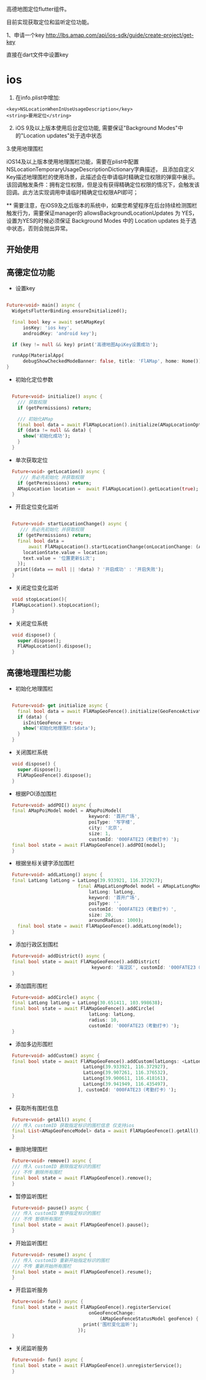 高德地图定位flutter组件。

目前实现获取定位和监听定位功能。

1、申请一个key
http://lbs.amap.com/api/ios-sdk/guide/create-project/get-key

直接在dart文件中设置key

# ios

1. 在info.plist中增加:
```
<key>NSLocationWhenInUseUsageDescription</key>
<string>要用定位</string>
```
2. iOS 9及以上版本使用后台定位功能, 需要保证"Background Modes"中的"Location updates"处于选中状态

3.使用地理围栏

iOS14及以上版本使用地理围栏功能，需要在plist中配置NSLocationTemporaryUsageDescriptionDictionary字典描述，
且添加自定义Key描述地理围栏的使用场景，此描述会在申请临时精确定位权限的弹窗中展示。
该回调触发条件：拥有定位权限，但是没有获得精确定位权限的情况下，会触发该回调。此方法实现调用申请临时精确定位权限API即可；

** 需要注意，在iOS9及之后版本的系统中，如果您希望程序在后台持续检测围栏触发行为，需要保证manager的 allowsBackgroundLocationUpdates 为 YES，
设置为YES的时候必须保证 Background Modes 中的 Location updates 处于选中状态，否则会抛出异常。

## 开始使用
## 高德定位功能
- 设置key
```dart

Future<void> main() async {
  WidgetsFlutterBinding.ensureInitialized();

  final bool key = await setAMapKey(
      iosKey: 'ios key',
      androidKey: 'android key');

  if (key != null && key) print('高德地图ApiKey设置成功');

  runApp(MaterialApp(
      debugShowCheckedModeBanner: false, title: 'FlAMap', home: Home()));
}

```

- 初始化定位参数
```dart

  Future<void> initialize() async {
    /// 获取权限
    if (getPermissions) return;

    /// 初始化AMap
    final bool data = await FlAMapLocation().initialize(AMapLocationOption());
    if (data != null && data) {
      show('初始化成功');
    }
  }

```

- 单次获取定位
```dart
  Future<void> getLocation() async {
     /// 务必先初始化 并获取权限
    if (getPermissions) return;
    AMapLocation location =  await FlAMapLocation().getLocation(true);
  }

```

- 开启定位变化监听
```dart

  Future<void> startLocationChange() async {
     /// 务必先初始化 并获取权限
    if (getPermissions) return;
    final bool data =
        await FlAMapLocation().startLocationChange(onLocationChange: (AMapLocation location) {
      locationState.value = location;
      text.value = '位置更新$i次';
    });
   print((data == null || !data) ? '开启成功' : '开启失败');
  }

```
- 关闭定位变化监听
```dart
  void stopLocation(){
  FlAMapLocation().stopLocation();
  }
```

- 关闭定位系统

```dart
  void dispose() {
    super.dispose();
    FlAMapLocation().dispose();
  }
```

## 高德地理围栏功能

- 初始化地理围栏
```dart

  Future<void> get initialize async {
    final bool data = await FlAMapGeoFence().initialize(GeoFenceActivateAction.stayed);
    if (data) {
      isInitGeoFence = true;
      show('初始化地理围栏:$data');
    }
  }

```
- 关闭围栏系统

```dart
  void dispose() {
    super.dispose();
    FlAMapGeoFence().dispose();
  }
```

- 根据POI添加围栏
```dart
  Future<void> addPOI() async {
  final AMapPoiModel model = AMapPoiModel(
                              keyword: '首开广场',
                              poiType: '写字楼',
                              city: '北京',
                              size: 1,
                              customId: '000FATE23（考勤打卡）');
  final bool state = await FlAMapGeoFence().addPOI(model);
  }
```

- 根据坐标关键字添加围栏
```dart
  Future<void> addLatLong() async {
  final LatLong latLong = LatLong(39.933921, 116.372927);
                          final AMapLatLongModel model = AMapLatLongModel(
                              latLong: latLong,
                              keyword: '首开广场',
                              poiType: '',
                              customId: '000FATE23（考勤打卡）',
                              size: 20,
                              aroundRadius: 1000);
    final bool state = await FlAMapGeoFence().addLatLong(model);
  }
```

- 添加行政区划围栏
```dart
  Future<void> addDistrict() async {
  final bool state = await FlAMapGeoFence().addDistrict(
                               keyword: '海淀区', customId: '000FATE23（考勤打卡）');
  }
```

- 添加圆形围栏
```dart
  Future<void> addCircle() async {
  final LatLong latLong = LatLong(30.651411, 103.998638);
  final bool state = await FlAMapGeoFence().addCircle(
                              latLong: latLong,
                              radius: 10,
                              customId: '000FATE23（考勤打卡）');
  }
```

- 添加多边形围栏
```dart
  Future<void> addCustom() async {
  final bool state = await FlAMapGeoFence().addCustom(latLongs: <LatLong>[
                            LatLong(39.933921, 116.372927),
                            LatLong(39.907261, 116.376532),
                            LatLong(39.900611, 116.418161),
                            LatLong(39.941949, 116.435497),
                          ], customId: '000FATE23（考勤打卡）');
  }
```

- 获取所有围栏信息
```dart
  Future<void> getAll() async {
  /// 传入 customID 获取指定标识的围栏信息 仅支持ios
  final List<AMapGeoFenceModel> data = await FlAMapGeoFence().getAll();
  }
```

- 删除地理围栏
```dart
  Future<void> remove() async {
  /// 传入 customID 删除指定标识的围栏
  /// 不传 删除所有围栏
  final bool state = await FlAMapGeoFence().remove();
  }
```
- 暂停监听围栏
```dart
  Future<void> pause() async {
  /// 传入 customID 暂停指定标识的围栏
  /// 不传 暂停所有围栏
  final bool state = await FlAMapGeoFence().pause();
  }
```
- 开始监听围栏
```dart
  Future<void> resume() async {
  /// 传入 customID 重新开始指定标识的围栏
  /// 不传 重新开始所有围栏
  final bool state = await FlAMapGeoFence().resume();
  }
```

- 开启监听服务
```dart
  Future<void> fun() async {
  final bool state = await FlAMapGeoFence().registerService(
                              onGeoFenceChange:
                                  (AMapGeoFenceStatusModel geoFence) {
                            print('围栏变化监听');
                          });
  }
```

- 关闭监听服务
```dart
  Future<void> fun() async {
  final bool state = await FlAMapGeoFence().unregisterService();
  }
```